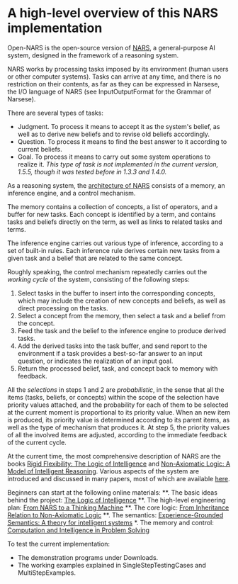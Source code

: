 # A high-level overview of this NARS implementation

Open-NARS is the open-source version of [NARS](https://sites.google.com/site/narswang/home), a general-purpose AI system, designed in the framework of a reasoning system.

NARS works by processing tasks imposed by its environment (human users or other computer systems). Tasks can arrive at any time, and there is no restriction on their contents, as far as they can be expressed in Narsese, the I/O language of NARS (see InputOutputFormat for the Grammar of Narsese).

There are several types of tasks:
- Judgment. To process it means to accept it as the system's belief, as well as to derive new beliefs and to revise old beliefs accordingly.
- Question.  To process it means to find the best answer to it according to current beliefs.
- Goal. To process it means to carry out some system operations to realize it. *This type of task is not implemented in the current version, 1.5.5, though it was tested before in 1.3.3 and 1.4.0.*

As a reasoning system, the [architecture of NARS](http://www.cis.temple.edu/~pwang/Implementation/NARS/architecture.pdf) consists of a memory, an inference engine, and a control mechanism. 

The memory contains a collection of concepts, a list of operators, and a buffer for new tasks. Each concept is identified by a term, and contains tasks and beliefs directly on the term, as well as links to related tasks and terms.

The inference engine carries out various type of inference, according to a set of built-in rules. Each inference rule derives certain new tasks from a given task and a belief that are related to the same concept.

Roughly speaking, the control mechanism repeatedly carries out the *working cycle* of the system, consisting of the following steps:
1. Select tasks in the buffer to insert into the corresponding concepts, which may include the creation of new concepts and beliefs, as well as direct processing on the tasks.
1. Select a concept from the memory, then select a task and a belief from the concept.
1. Feed the task and the belief to the inference engine to produce derived tasks.
1. Add the derived tasks into the task buffer, and send report to the environment if a task provides a best-so-far answer to an input question, or indicates the realization of an input goal.
1. Return the processed belief, task, and concept back to memory with feedback.

All the *selections* in steps 1 and 2 are *probabilistic*, in the sense that all the items (tasks, beliefs, or concepts) within the scope of the selection have priority values attached, and the probability for each of them to be selected at the current moment is proportional to its priority value. When an new item is produced, its priority value is determined according to its parent items, as well as the type of mechanism that produces it. At step 5, the priority values of all the involved items are adjusted, according to the immediate feedback of the current cycle.

At the current time, the most comprehensive description of NARS are the books [Rigid Flexibility: The Logic of Intelligence](http://www.springer.com/west/home/computer/artificial?SGWID=4-147-22-173659733-0) and [Non-Axiomatic Logic: A Model of Intelligent Reasoning](http://www.worldscientific.com/worldscibooks/10.1142/8665). Various aspects of the system are introduced and discussed in many papers, most of which are available  [here](http://www.cis.temple.edu/~pwang/papers.html).

Beginners can start at the following online materials:
  **. The basic ideas behind the project: [The Logic of Intelligence](http://sites.google.com/site/narswang/publications/wang.logic_intelligence.pdf)
  **. The high-level engineering plan: [From NARS to a Thinking Machine](http://sites.google.com/site/narswang/publications/wang.roadmap.pdf)
  **. The core logic: [From Inheritance Relation to Non-Axiomatic Logic](http://sites.google.com/site/narswang/publications/wang.inheritance_nal.pdf)
  **. The semantics: [Experience-Grounded Semantics: A theory for intelligent systems](http://sites.google.com/site/narswang/publications/wang.semantics.pdf)
  *. The memory and control: [Computation and Intelligence in Problem Solving](http://sites.google.com/site/narswang/publications/wang.computation.pdf)

To test the current implementation:
- The demonstration programs under Downloads.
- The working examples explained in SingleStepTestingCases and MultiStepExamples.